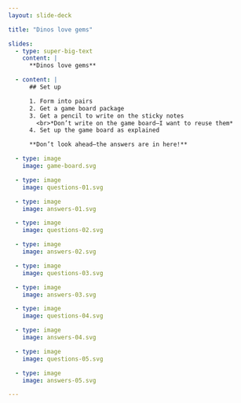 ```yaml
---
layout: slide-deck

title: "Dinos love gems"

slides:
  - type: super-big-text
    content: |
      **Dinos love gems**

  - content: |
      ## Set up

      1. Form into pairs
      2. Get a game board package
      3. Get a pencil to write on the sticky notes
        <br>*Don’t write on the game board—I want to reuse them*
      4. Set up the game board as explained

      **Don’t look ahead—the answers are in here!**

  - type: image
    image: game-board.svg

  - type: image
    image: questions-01.svg

  - type: image
    image: answers-01.svg

  - type: image
    image: questions-02.svg

  - type: image
    image: answers-02.svg

  - type: image
    image: questions-03.svg

  - type: image
    image: answers-03.svg

  - type: image
    image: questions-04.svg

  - type: image
    image: answers-04.svg

  - type: image
    image: questions-05.svg

  - type: image
    image: answers-05.svg

---
```

